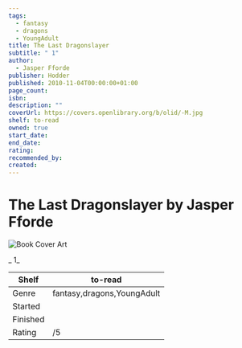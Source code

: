 ```yaml
---
tags:
  - fantasy
  - dragons
  - YoungAdult
title: The Last Dragonslayer
subtitle: " 1"
author:
  - Jasper Fforde
publisher: Hodder
published: 2010-11-04T00:00:00+01:00
page_count: 
isbn: 
description: ""
coverUrl: https://covers.openlibrary.org/b/olid/-M.jpg
shelf: to-read
owned: true
start_date: 
end_date: 
rating: 
recommended_by: 
created: 
---
```


# The Last Dragonslayer by Jasper Fforde

![Book Cover Art](https://covers.openlibrary.org/b/olid/-M.jpg)

_ 1_

| Shelf | to-read |
| --- | --- |
| Genre | fantasy,dragons,YoungAdult |
| Started |  |
| Finished |  |
| Rating | /5 |


